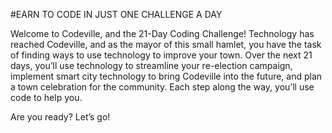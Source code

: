 #EARN TO CODE IN JUST ONE CHALLENGE A DAY

Welcome to Codeville, and the 21-Day Coding Challenge! Technology has reached Codeville, and as the mayor of this small hamlet, you have the task of finding ways to use technology to improve your town. Over the next 21 days, you’ll use technology to streamline your re-election campaign, implement smart city technology to bring Codeville into the future, and plan a town celebration for the community. Each step along the way, you’ll use code to help you.

Are you ready? Let’s go!
